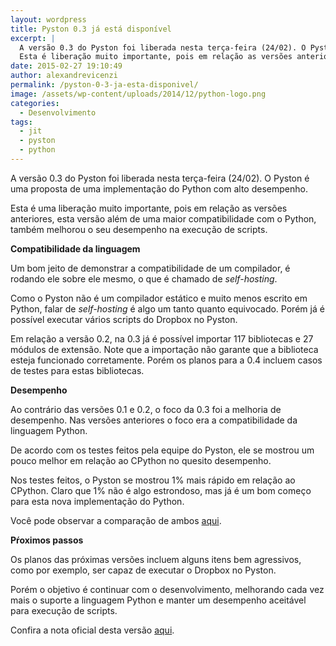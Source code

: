 ```yaml
---
layout: wordpress
title: Pyston 0.3 já está disponível
excerpt: |
  A versão 0.3 do Pyston foi liberada nesta terça-feira (24/02). O Pyston é uma proposta de uma implementação do Python com alto desempenho.
  Esta é liberação muito importante, pois em relação as versões anteriores, esta versão além de uma maior compatibilidade com o Python, também melhorou o seu desempenho na execução de scripts.
date: 2015-02-27 19:10:49
author: alexandrevicenzi
permalink: /pyston-0-3-ja-esta-disponivel/
image: /assets/wp-content/uploads/2014/12/python-logo.png
categories:
  - Desenvolvimento
tags:
  - jit
  - pyston
  - python
---
```


A versão 0.3 do Pyston foi liberada nesta terça-feira (24/02). O Pyston é uma proposta de uma implementação do Python com alto desempenho.

Esta é uma liberação muito importante, pois em relação as versões anteriores, esta versão além de uma maior compatibilidade com o Python, também melhorou o seu desempenho na execução de scripts.

<strong>Compatibilidade da linguagem</strong>

Um bom jeito de demonstrar a compatibilidade de um compilador, é rodando ele sobre ele mesmo, o que é chamado de <em>self-hosting</em>.

Como o Pyston não é um compilador estático e muito menos escrito em Python, falar de <em>self-hosting</em> é algo um tanto quanto equivocado. Porém já é possível executar vários scripts do Dropbox no Pyston.

Em relação a versão 0.2, na 0.3 já é possível importar 117 bibliotecas e 27 módulos de extensão. Note que a importação não garante que a biblioteca esteja funcionado corretamente. Porém os planos para a 0.4 incluem casos de testes para estas bibliotecas.

<strong>Desempenho</strong>

Ao contrário das versões 0.1 e 0.2, o foco da 0.3 foi a melhoria de desempenho. Nas versões anteriores o foco era a compatibilidade da linguagem Python.

De acordo com os testes feitos pela equipe do Pyston, ele se mostrou um pouco melhor em relação ao CPython no quesito desempenho.

Nos testes feitos, o Pyston se mostrou 1% mais rápido em relação ao CPython. Claro que 1% não é algo estrondoso, mas já é um bom começo para esta nova implementação do Python.

Você pode observar a comparação de ambos <a href="http://speed.pyston.org/comparison/?exe=1%2BL%2Bdefault%2C2%2BL%2Bdefault&amp;ben=1%2C17%2C8%2C14%2C6%2C9%2C3%2C5%2C12%2C4%2C13%2C7&amp;env=1&amp;hor=false&amp;bas=2%2BL%2Bdefault&amp;chart=normal+bars" target="_blank">aqui</a>.

<strong>Pŕoximos passos</strong>

Os planos das próximas versões incluem alguns itens bem agressivos, como por exemplo, ser capaz de executar o Dropbox no Pyston.

Porém o objetivo é continuar com o desenvolvimento, melhorando cada vez mais o suporte a linguagem Python e manter um desempenho aceitável para execução de scripts.

Confira a nota oficial desta versão <a href="http://blog.pyston.org/2015/02/24/pyston-0-3-self-hosting-sufficiency/" target="_blank">aqui</a>.
